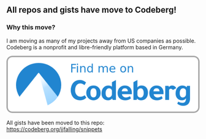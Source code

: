 ## All repos and gists have move to Codeberg!

### Why this move? 

I am moving as many of my projects away from US companies as possible. Codeberg is a nonprofit and libre-friendly platform based in Germany. 



[![Find me on Codeberg](codeberg.png)](https://codeberg.org/jjfalling/)

All gists have been moved to this repo: https://codeberg.org/jjfalling/snippets
